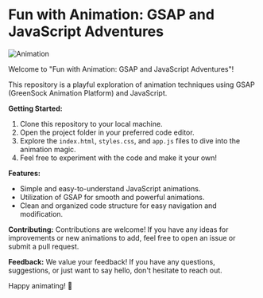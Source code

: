 # Fun with Animation: GSAP and JavaScript Adventures

![Animation](https://geeksgod.com/wp-content/uploads/2023/04/free-udemy-course-coupon-228.jpg)   


Welcome to "Fun with Animation: GSAP and JavaScript Adventures"!

This repository is a playful exploration of animation techniques using GSAP (GreenSock Animation Platform) and JavaScript.

**Getting Started:**
1. Clone this repository to your local machine.
2. Open the project folder in your preferred code editor.
3. Explore the `index.html`, `styles.css`, and `app.js` files to dive into the animation magic.
4. Feel free to experiment with the code and make it your own!

**Features:**
- Simple and easy-to-understand JavaScript animations.
- Utilization of GSAP for smooth and powerful animations.
- Clean and organized code structure for easy navigation and modification.

**Contributing:**
Contributions are welcome! If you have any ideas for improvements or new animations to add, feel free to open an issue or submit a pull request.

**Feedback:**
We value your feedback! If you have any questions, suggestions, or just want to say hello, don't hesitate to reach out.

Happy animating! 🎉
